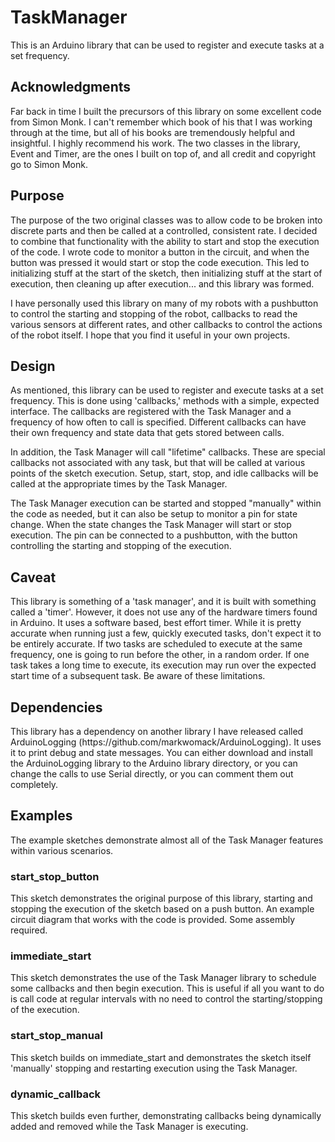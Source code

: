 # TaskManager
<p>This is an Arduino library that can be used to register and execute tasks at a
set frequency.

## Acknowledgments
<p>Far back in time I built the precursors of this library on some excellent code from
Simon Monk. I can't remember which book of his that I was working through at the time,
but all of his books are tremendously helpful and insightful. I highly recommend his
work. The two classes in the library, Event and Timer, are the ones I built on top of,
and all credit and copyright go to Simon Monk.</p>

## Purpose
<p>The purpose of the two original classes was to allow code to be broken into
discrete parts and then be called at a controlled, consistent rate. I decided to combine
that functionality with the ability to start and stop the execution of the code. I wrote
code to monitor a button in the circuit, and when the button was pressed it would start
or stop the code execution. This led to initializing stuff at the start of the sketch,
then initializing stuff at the start of execution, then cleaning up after execution...
and this library was formed.</p>
<p>I have personally used this library on many of my robots with a pushbutton to
control the starting and stopping of the robot, callbacks to read the various sensors
at different rates, and other callbacks to control the actions of the robot itself.
I hope that you find it useful in your own projects.</p>

## Design
As mentioned, this library can be used to register and execute tasks at a set frequency.
This is done using 'callbacks,' methods with a simple, expected interface. The callbacks
are registered with the Task Manager and a frequency of how often to call is specified.
Different callbacks can have their own frequency and state data that gets stored between
calls.</p>
<p>In addition, the Task Manager will call "lifetime" callbacks. These are special
callbacks not associated with any task, but that will be called at various points of the
sketch execution. Setup, start, stop, and idle callbacks will be called at the
appropriate times by the Task Manager.</p>
<p>The Task Manager execution can be started and stopped "manually" within the code
as needed, but it can also be setup to monitor a pin for state change. When the state
changes the Task Manager will start or stop execution. The pin can be connected to a
pushbutton, with the button controlling the starting and stopping of the execution.</p>

## Caveat
<p>This library is something of a 'task manager', and it is built with something called
a 'timer'. However, it does not use any of the hardware timers found in Arduino. It uses
a software based, best effort timer. While it is pretty accurate when running just a few,
quickly executed tasks, don't expect it to be entirely accurate. If two tasks are scheduled
to execute at the same frequency, one is going to run before the other, in a random order.
If one task takes a long time to execute, its execution may run over the expected start
time of a subsequent task. Be aware of these limitations.</p>

## Dependencies
<p>This library has a dependency on another library I have released called ArduinoLogging 
  (https://github.com/markwomack/ArduinoLogging). It uses it to print
debug and state messages. You can either download and install the ArduinoLogging library
to the Arduino library directory, or you can change the calls to use Serial directly, or
you can comment them out completely.</p>

## Examples
<p>The example sketches demonstrate almost all of the Task Manager features
within various scenarios.</p>

### start_stop_button
<p>This sketch demonstrates the original purpose of this library, starting and stopping
the execution of the sketch based on a push button. An example circuit diagram that works
with the code is provided. Some assembly required.</p>

### immediate_start
<p>This sketch demonstrates the use of the Task Manager library to schedule some callbacks
and then begin execution. This is useful if all you want to do is call code at regular
intervals with no need to control the starting/stopping of the execution.</p>

### start_stop_manual
<p>This sketch builds on immediate_start and demonstrates the sketch itself 'manually'
stopping and restarting execution using the Task Manager.</p>

### dynamic_callback
<p>This sketch builds even further, demonstrating callbacks being dynamically added and
removed while the Task Manager is executing.</p>

